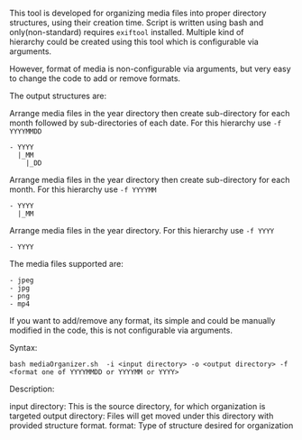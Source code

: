 This tool is developed for organizing media files into proper directory
structures, using their creation time. Script is written using bash and
only(non-standard) requires ```exiftool```  installed. Multiple kind of  
hierarchy could be created using this tool which is configurable via 
arguments. 

However, format of media is non-configurable via arguments, but very
easy to change the code to add or remove formats. 





The output structures are:

Arrange media files in the year directory then create sub-directory for each month followed by sub-directories of each date. For this hierarchy use ```-f YYYYMMDD``` 

```
- YYYY
  |_MM
    |_DD
```
Arrange media files in the year directory then create sub-directory for each month. For this hierarchy use ```-f YYYYMM``` 
```
- YYYY
  |_MM
```

Arrange media files in the year directory. For this hierarchy use ```-f YYYY``` 
```
- YYYY
```
The media files supported are: 
```
- jpeg
- jpg
- png
- mp4
```
If you want to add/remove any format, its simple and could be manually modified
in the code, this is not configurable via arguments. 


Syntax:
```
bash mediaOrganizer.sh  -i <input directory> -o <output directory> -f <format one of YYYYMMDD or YYYYMM or YYYY>
```
Description:

input directory: This is the source directory, for which organization is targeted
output directory: Files will get moved under this directory with provided structure format.
format: Type of structure desired for organization
